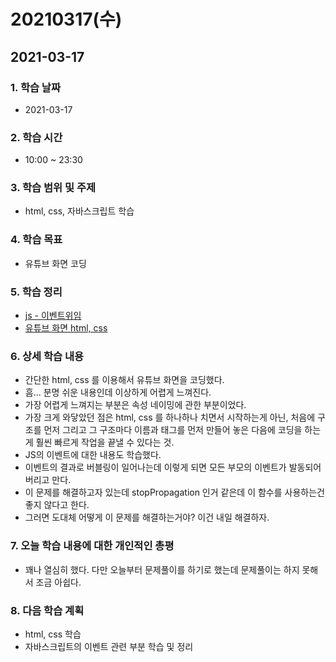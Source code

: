 # 20210317\(수\)

## 2021-03-17

### 1. 학습 날짜

* 2021-03-17

### 2. 학습 시간

* 10:00 ~ 23:30

### 3. 학습 범위 및 주제

* html, css, 자바스크립트 학습

### 4. 학습 목표

* 유튜브 화면 코딩

### 5. 학습 정리

* [js - 이벤트위임](https://simian114.gitbook.io/blog/undefined/javascript/untitled)
* [유튜브 화면 html, css](https://simian114.gitbook.io/blog/undefined/html-css/undefined)

### 6. 상세 학습 내용

* 간단한 html, css 를 이용해서 유튜브 화면을 코딩했다.
* 흠... 분명 쉬운 내용인데 이상하게 어렵게 느껴진다.
* 가장 어렵게 느껴지는 부분은 속성 네이밍에 관한 부분이었다.
* 가장 크게 와닿았던 점은 html, css 를 하나하나 치면서 시작하는게 아닌, 처음에 구조를 먼저 그리고 그 구조마다 이름과 태그를 먼저 만들어 놓은 다음에 코딩을 하는게 훨씬 빠르게 작업을 끝낼 수 있다는 것.
* JS의 이벤트에 대한 내용도 학습했다.
* 이벤트의 결과로 버블링이 일어나는데 이렇게 되면 모든 부모의 이벤트가 발동되어버리고 만다.
* 이 문제를 해결하고자 있는데 stopPropagation 인거 같은데 이 함수를 사용하는건 좋지 않다고 한다.
* 그러면 도대체 어떻게 이 문제를 해결하는거야? 이건 내일 해결하자.

### 7. 오늘 학습 내용에 대한 개인적인 총평

* 꽤나 열심히 했다. 다만 오늘부터 문제풀이를 하기로 했는데 문제풀이는 하지 못해서 조금 아쉽다.

### 8. 다음 학습 계획

* html, css 학습
* 자바스크립트의 이벤트 관련 부분 학습 및 정리

